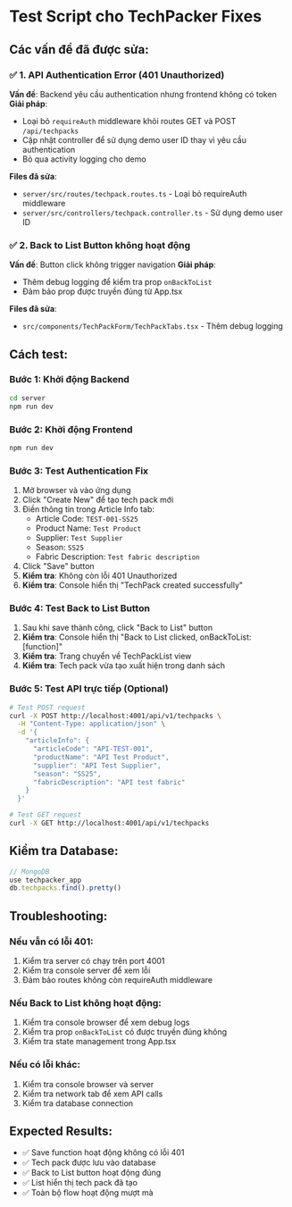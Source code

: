 # Test Script cho TechPacker Fixes

## Các vấn đề đã được sửa:

### ✅ 1. API Authentication Error (401 Unauthorized)
**Vấn đề**: Backend yêu cầu authentication nhưng frontend không có token
**Giải pháp**: 
- Loại bỏ `requireAuth` middleware khỏi routes GET và POST `/api/techpacks`
- Cập nhật controller để sử dụng demo user ID thay vì yêu cầu authentication
- Bỏ qua activity logging cho demo

**Files đã sửa**:
- `server/src/routes/techpack.routes.ts` - Loại bỏ requireAuth middleware
- `server/src/controllers/techpack.controller.ts` - Sử dụng demo user ID

### ✅ 2. Back to List Button không hoạt động
**Vấn đề**: Button click không trigger navigation
**Giải pháp**: 
- Thêm debug logging để kiểm tra prop `onBackToList`
- Đảm bảo prop được truyền đúng từ App.tsx

**Files đã sửa**:
- `src/components/TechPackForm/TechPackTabs.tsx` - Thêm debug logging

## Cách test:

### Bước 1: Khởi động Backend
```bash
cd server
npm run dev
```

### Bước 2: Khởi động Frontend
```bash
npm run dev
```

### Bước 3: Test Authentication Fix
1. Mở browser và vào ứng dụng
2. Click "Create New" để tạo tech pack mới
3. Điền thông tin trong Article Info tab:
   - Article Code: `TEST-001-SS25`
   - Product Name: `Test Product`
   - Supplier: `Test Supplier`
   - Season: `SS25`
   - Fabric Description: `Test fabric description`
4. Click "Save" button
5. **Kiểm tra**: Không còn lỗi 401 Unauthorized
6. **Kiểm tra**: Console hiển thị "TechPack created successfully"

### Bước 4: Test Back to List Button
1. Sau khi save thành công, click "Back to List" button
2. **Kiểm tra**: Console hiển thị "Back to List clicked, onBackToList: [function]"
3. **Kiểm tra**: Trang chuyển về TechPackList view
4. **Kiểm tra**: Tech pack vừa tạo xuất hiện trong danh sách

### Bước 5: Test API trực tiếp (Optional)
```bash
# Test POST request
curl -X POST http://localhost:4001/api/v1/techpacks \
  -H "Content-Type: application/json" \
  -d '{
    "articleInfo": {
      "articleCode": "API-TEST-001",
      "productName": "API Test Product",
      "supplier": "API Test Supplier",
      "season": "SS25",
      "fabricDescription": "API test fabric"
    }
  }'

# Test GET request
curl -X GET http://localhost:4001/api/v1/techpacks
```

## Kiểm tra Database:
```javascript
// MongoDB
use techpacker_app
db.techpacks.find().pretty()
```

## Troubleshooting:

### Nếu vẫn có lỗi 401:
1. Kiểm tra server có chạy trên port 4001
2. Kiểm tra console server để xem lỗi
3. Đảm bảo routes không còn requireAuth middleware

### Nếu Back to List không hoạt động:
1. Kiểm tra console browser để xem debug logs
2. Kiểm tra prop `onBackToList` có được truyền đúng không
3. Kiểm tra state management trong App.tsx

### Nếu có lỗi khác:
1. Kiểm tra console browser và server
2. Kiểm tra network tab để xem API calls
3. Kiểm tra database connection

## Expected Results:
- ✅ Save function hoạt động không có lỗi 401
- ✅ Tech pack được lưu vào database
- ✅ Back to List button hoạt động đúng
- ✅ List hiển thị tech pack đã tạo
- ✅ Toàn bộ flow hoạt động mượt mà
